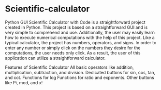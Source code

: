 # Scientific-calculator
Python GUI Scientific Calculator with Code is a straightforward project created in Python.
This project is based on a straightforward GUI and is very simple to comprehend and use. Additionally, the user may easily learn how to execute numerical computations with the help of this project. Like a typical calculator, the project has numbers, operators, and signs. In order to enter any number or simply click on the numbers they desire for the computations, the user needs only click. As a result, the user of this application can utilize a straightforward calculator.



Features of Scientific Calculator
All basic operators like addition, multiplication, subtraction, and division.
Dedicated buttons for sin, cos, tan, and cot.
Functions for log
Functions for ratio and exponents.
Other buttons like Pi, mod, and x!
